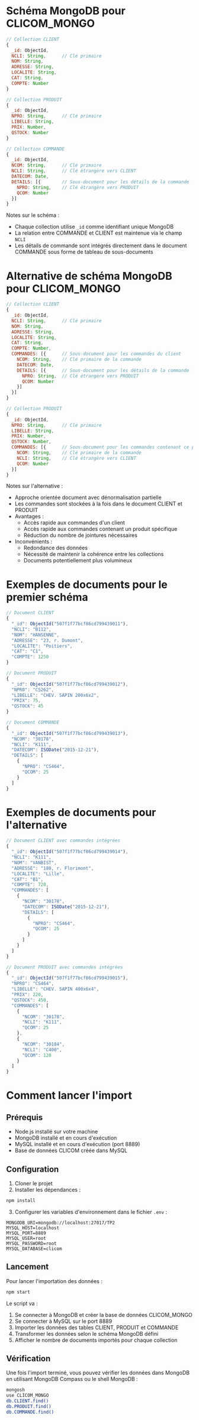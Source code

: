 # Schéma MongoDB pour CLICOM_MONGO

```javascript
// Collection CLIENT
{
  _id: ObjectId,
  NCLI: String,      // Clé primaire
  NOM: String,
  ADRESSE: String,
  LOCALITE: String,
  CAT: String,
  COMPTE: Number
}

// Collection PRODUIT
{
  _id: ObjectId,
  NPRO: String,      // Clé primaire
  LIBELLE: String,
  PRIX: Number,
  QSTOCK: Number
}

// Collection COMMANDE
{
  _id: ObjectId,
  NCOM: String,      // Clé primaire
  NCLI: String,      // Clé étrangère vers CLIENT
  DATECOM: Date,
  DETAILS: [{        // Sous-document pour les détails de la commande
    NPRO: String,    // Clé étrangère vers PRODUIT
    QCOM: Number
  }]
}
```

Notes sur le schéma :

- Chaque collection utilise `_id` comme identifiant unique MongoDB
- La relation entre COMMANDE et CLIENT est maintenue via le champ `NCLI`
- Les détails de commande sont intégrés directement dans le document COMMANDE sous forme de tableau de sous-documents

# Alternative de schéma MongoDB pour CLICOM_MONGO

```javascript
// Collection CLIENT
{
  _id: ObjectId,
  NCLI: String,      // Clé primaire
  NOM: String,
  ADRESSE: String,
  LOCALITE: String,
  CAT: String,
  COMPTE: Number,
  COMMANDES: [{      // Sous-document pour les commandes du client
    NCOM: String,    // Clé primaire de la commande
    DATECOM: Date,
    DETAILS: [{      // Sous-document pour les détails de la commande
      NPRO: String,  // Clé étrangère vers PRODUIT
      QCOM: Number
    }]
  }]
}

// Collection PRODUIT
{
  _id: ObjectId,
  NPRO: String,      // Clé primaire
  LIBELLE: String,
  PRIX: Number,
  QSTOCK: Number,
  COMMANDES: [{      // Sous-document pour les commandes contenant ce produit
    NCOM: String,    // Clé primaire de la commande
    NCLI: String,    // Clé étrangère vers CLIENT
    QCOM: Number
  }]
}
```

Notes sur l'alternative :

- Approche orientée document avec dénormalisation partielle
- Les commandes sont stockées à la fois dans le document CLIENT et PRODUIT
- Avantages :
  - Accès rapide aux commandes d'un client
  - Accès rapide aux commandes contenant un produit spécifique
  - Réduction du nombre de jointures nécessaires
- Inconvénients :
  - Redondance des données
  - Nécessité de maintenir la cohérence entre les collections
  - Documents potentiellement plus volumineux

# Exemples de documents pour le premier schéma

```javascript
// Document CLIENT
{
  "_id": ObjectId("507f1f77bcf86cd799439011"),
  "NCLI": "B112",
  "NOM": "HANSENNE",
  "ADRESSE": "23, r. Dumont",
  "LOCALITE": "Poitiers",
  "CAT": "C1",
  "COMPTE": 1250
}

// Document PRODUIT
{
  "_id": ObjectId("507f1f77bcf86cd799439012"),
  "NPRO": "CS262",
  "LIBELLE": "CHEV. SAPIN 200x6x2",
  "PRIX": 75,
  "QSTOCK": 45
}

// Document COMMANDE
{
  "_id": ObjectId("507f1f77bcf86cd799439013"),
  "NCOM": "30178",
  "NCLI": "K111",
  "DATECOM": ISODate("2015-12-21"),
  "DETAILS": [
    {
      "NPRO": "CS464",
      "QCOM": 25
    }
  ]
}
```

# Exemples de documents pour l'alternative

```javascript
// Document CLIENT avec commandes intégrées
{
  "_id": ObjectId("507f1f77bcf86cd799439014"),
  "NCLI": "K111",
  "NOM": "VANBIST",
  "ADRESSE": "180, r. Florimont",
  "LOCALITE": "Lille",
  "CAT": "B1",
  "COMPTE": 720,
  "COMMANDES": [
    {
      "NCOM": "30178",
      "DATECOM": ISODate("2015-12-21"),
      "DETAILS": [
        {
          "NPRO": "CS464",
          "QCOM": 25
        }
      ]
    }
  ]
}

// Document PRODUIT avec commandes intégrées
{
  "_id": ObjectId("507f1f77bcf86cd799439015"),
  "NPRO": "CS464",
  "LIBELLE": "CHEV. SAPIN 400x6x4",
  "PRIX": 220,
  "QSTOCK": 450,
  "COMMANDES": [
    {
      "NCOM": "30178",
      "NCLI": "K111",
      "QCOM": 25
    },
    {
      "NCOM": "30184",
      "NCLI": "C400",
      "QCOM": 120
    }
  ]
}
```

# Comment lancer l'import

## Prérequis

- Node.js installé sur votre machine
- MongoDB installé et en cours d'exécution
- MySQL installé et en cours d'exécution (port 8889)
- Base de données CLICOM créée dans MySQL

## Configuration

1. Cloner le projet
2. Installer les dépendances :

```bash
npm install
```

3. Configurer les variables d'environnement dans le fichier `.env` :

```env
MONGODB_URI=mongodb://localhost:27017/TP2
MYSQL_HOST=localhost
MYSQL_PORT=8889
MYSQL_USER=root
MYSQL_PASSWORD=root
MYSQL_DATABASE=clicom
```

## Lancement

Pour lancer l'importation des données :

```bash
npm start
```

Le script va :

1. Se connecter à MongoDB et créer la base de données CLICOM_MONGO
2. Se connecter à MySQL sur le port 8889
3. Importer les données des tables CLIENT, PRODUIT et COMMANDE
4. Transformer les données selon le schéma MongoDB défini
5. Afficher le nombre de documents importés pour chaque collection

## Vérification

Une fois l'import terminé, vous pouvez vérifier les données dans MongoDB en utilisant MongoDB Compass ou le shell MongoDB :

```bash
mongosh
use CLICOM_MONGO
db.CLIENT.find()
db.PRODUIT.find()
db.COMMANDE.find()
```
